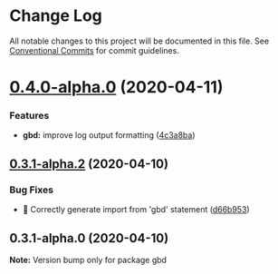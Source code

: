 # Change Log

All notable changes to this project will be documented in this file.
See [Conventional Commits](https://conventionalcommits.org) for commit guidelines.

# [0.4.0-alpha.0](https://github.com/anilanar/gbd/compare/v0.3.1-alpha.3...v0.4.0-alpha.0) (2020-04-11)


### Features

* **gbd:** improve log output formatting ([4c3a8ba](https://github.com/anilanar/gbd/commit/4c3a8ba35f3470df694e6db0b81940434af7cb62))





## [0.3.1-alpha.2](https://github.com/anilanar/gbd/compare/v0.3.1-alpha.1...v0.3.1-alpha.2) (2020-04-10)


### Bug Fixes

* 🐛 Correctly generate import from 'gbd' statement ([d66b953](https://github.com/anilanar/gbd/commit/d66b95324f16db37c15e925a5de4c9cc8556c426))





## 0.3.1-alpha.0 (2020-04-10)

**Note:** Version bump only for package gbd
